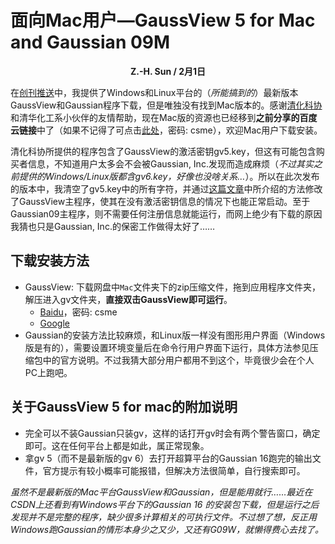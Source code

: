# 面向Mac用户—GaussView 5 for Mac and Gaussian 09M
**<p align="center">Z.-H. Sun / 2月1日</p>**

在[创刊推送](http://mp.weixin.qq.com/s?__biz=MzUzNDQ2MTE1Mw==&mid=2247483661&idx=2&sn=0f5ca623978826356c0a10cf51b0a44c&chksm=fa952e83cde2a795cb22baa2e346c2cd2dde447e4c9ad9886f3ae1c3f75e12f5e4a01f289dd0&scene=21#wechat_redirect)中，我提供了Windows和Linux平台的（*所能搞到的*）最新版本GaussView和Gaussian程序下载，但是唯独没有找到Mac版本的。感谢[清化科协](https://thuchemst.github.io/2016/08/01/gaussian-download/index.html#download)和清华化工系小伙伴的友情帮助，现在Mac版的资源也已经移到**之前分享的百度云链接**中了（如果不记得了可点击[此处](https://pan.baidu.com/s/1DWAsU46HkDF9obtxQxCOeg)，密码: csme），欢迎Mac用户下载安装。

清化科协所提供的程序包含了GaussView的激活密钥gv5.key，但这有可能包含购买者信息，不知道用户太多会不会被Gaussian, Inc.发现而造成麻烦（*不过其实之前提供的Windows/Linux版都含gv6.key，好像也没啥关系…*）。所以在此次发布的版本中，我清空了gv5.key中的所有字符，并通过[这篇文章](https://blog.csdn.net/communix/article/details/9298571)中所介绍的方法修改了GaussView主程序，使其在没有激活密钥信息的情况下也能正常启动。至于Gaussian09主程序，则不需要任何注册信息就能运行，而网上绝少有下载的原因我猜也只是Gaussian, Inc.的保密工作做得太好了……

## 下载安装方法
* GaussView: 下载网盘中`Mac`文件夹下的zip压缩文件，拖到应用程序文件夹，解压进入gv文件夹，**直接双击GaussView即可运行**。
  * [Baidu](https://pan.baidu.com/s/1DWAsU46HkDF9obtxQxCOeg)，密码: csme
  * [Google](https://drive.google.com/drive/folders/18y4GHdCM6JbDAqHxMtYrAOTuGVcjoah7?usp=sharing)
* Gaussian的安装方法比较麻烦，和Linux版一样没有图形用户界面（Windows版是有的），需要设置环境变量后在命令行用户界面下运行，具体方法参见压缩包中的官方说明。不过我猜大部分用户都用不到这个，毕竟很少会在个人PC上跑吧。

## 关于GaussView 5 for mac的附加说明
* 完全可以不装Gaussian只装gv，这样的话打开gv时会有两个警告窗口，确定即可。这在任何平台上都是如此，属正常现象。
* 拿gv 5（而不是最新版的gv 6）去打开超算平台的Gaussian 16跑完的输出文件，官方提示有较小概率可能报错，但解决方法很简单，自行搜索即可。

*虽然不是最新版的Mac平台GaussView和Gaussian，但是能用就行……最近在CSDN上还看到有Windows平台下的Gaussian 16 的安装包下载，但是运行之后发现并不是完整的程序，缺少很多计算相关的可执行文件。不过想了想，反正用Windows跑Gaussian的情形本身少之又少，又还有G09W，就懒得费心去找了。*
